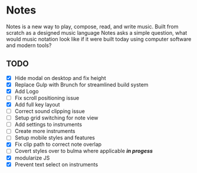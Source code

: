 Notes
=========
Notes is a new way to play, compose, read, and write music. 
Built from scratch as a designed music language Notes asks a 
simple question, what would music notation look like if it were 
built today using computer software and modern tools?

## TODO

- [x] Hide modal on desktop and fix height
- [x] Replace Gulp with Brunch for streamlined build system
- [x] Add Logo
- [ ] Fix scroll positioning issue
- [x] Add full key layout
- [ ] Correct sound clipping issue
- [ ] Setup grid switching for note view
- [ ] Add settings to instruments
- [ ] Create more instruments
- [ ] Setup mobile styles and features
- [x] Fix clip path to correct note overlap
- [ ] Covert styles over to bulma where applicable ***in progess***
- [x] modularize JS 
- [x] Prevent text select on instruments